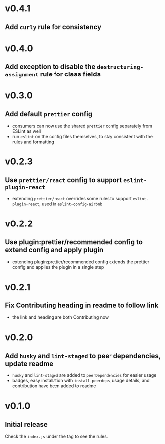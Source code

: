 # v0.4.1
## Add `curly` rule for consistency

# v0.4.0
## Add exception to disable the `destructuring-assignment` rule for class fields

# v0.3.0
## Add default `prettier` config

* consumers can now use the shared `prettier` config separately from ESLint as well
* run `eslint` on the config files themselves, to stay consistent with the rules and formatting

# v0.2.3
## Use `prettier/react` config to support `eslint-plugin-react`

* extending `prettier/react` overrides some rules to support `eslint-plugin-react`, used in `eslint-config-airbnb`

# v0.2.2
## Use plugin:prettier/recommended config to extend config and apply plugin

* extending plugin:prettier/recommended config extends the prettier config and applies the plugin in a single step

# v0.2.1
## Fix Contributing heading in readme to follow link

* the link and heading are both Contributing now

# v0.2.0
## Add `husky` and `lint-staged` to peer dependencies, update readme

* `husky` and `lint-staged` are added to `peerDependencies` for easier usage
* badges, easy installation with `install-peerdeps`, usage details, and contribution have been added to readme

# v0.1.0
## Initial release

Check the `index.js` under the tag to see the rules.
